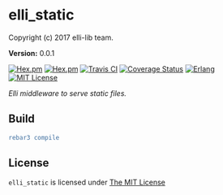 

# elli_static #

Copyright (c) 2017 elli-lib team.

__Version:__ 0.0.1

[![Hex.pm][hex badge]][hex link]
[![Hex.pm][hex downloads]][hex link]
[![Travis CI][travis badge]][travis builds]
[![Coverage Status][coveralls badge]][coveralls link]
[![Erlang][erlang badge]][erlang downloads]
[![MIT License][license badge]][LICENSE]

*Elli middleware to serve static files.*

## Build

```erlang
rebar3 compile
```

## License

`elli_static` is licensed under [The MIT License][LICENSE]

[travis badge]: https://travis-ci.org/elli-lib/elli_static.svg?branch=develop
[travis builds]: https://travis-ci.org/elli-lib/elli_static?branch=develop
[hex badge]: https://img.shields.io/hexpm/v/elli_static.svg?maxAge=2592000?style=plastic
[hex link]: https://hex.pm/packages/elli_static
[hex downloads]: https://img.shields.io/hexpm/dt/elli_static.svg?maxAge=2592000
[coveralls badge]: https://coveralls.io/repos/github/elli-lib/elli_static/badge.svg?branch=develop
[coveralls link]: https://coveralls.io/github/elli-lib/elli_static?branch=develop
[erlang badge]: https://img.shields.io/badge/erlang-%E2%89%A518.0-red.svg
[erlang downloads]: http://www.erlang.org/downloads
[license badge]: https://img.shields.io/badge/license-MIT-blue.svg
[LICENSE]: https://github.com/elli-lib/elli_static/blob/develop/LICENSE
